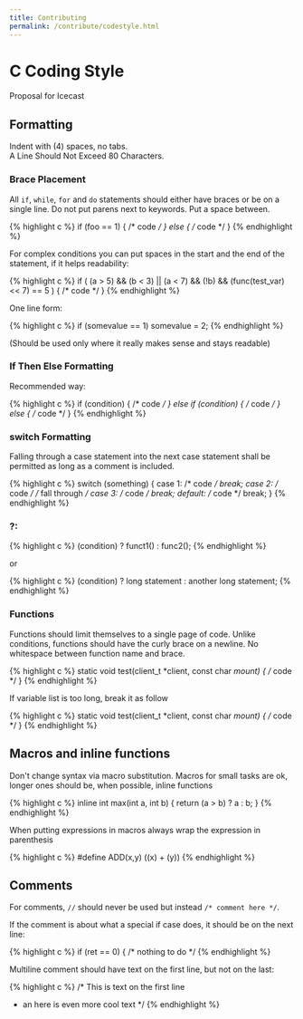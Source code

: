 ```yaml
---
title: Contributing
permalink: /contribute/codestyle.html
---
```

<div class="article" markdown="1">

# C Coding Style
Proposal for Icecast

## Formatting
Indent with (4) spaces, no tabs.  
A Line Should Not Exceed 80 Characters.

### Brace Placement
All `if`, `while`, `for` and `do` statements should either have braces or be on a single line.
Do not put parens next to keywords. Put a space between.

{% highlight c %}
if (foo == 1) {
    /* code */
} else {
    /* code */
}
{% endhighlight %}

For complex conditions you can put spaces in the start and the end of the statement,
if it helps readability:

{% highlight c %}
if ( (a > 5) && (b < 3) || (a < 7) && (!b) && (func(test_var) << 7) == 5 ) {
    /* code */
}
{% endhighlight %}

One line form:

{% highlight c %}
if (somevalue == 1) somevalue = 2;
{% endhighlight %}

(Should be used only where it really makes sense and stays readable)

### If Then Else Formatting

Recommended way:

{% highlight c %}
if (condition) {
    /* code */
} else if (condition) {
    /* code */
} else {
    /* code */
}
{% endhighlight %}

### switch Formatting
Falling through a case statement into the next case statement shall be permitted as long as a comment is included.

{% highlight c %}
switch (something) {
    case 1:
        /* code */
    break;
    case 2:
        /* code */
    /* fall through */
    case 3:
        /* code */
    break;
    default:
        /* code */
    break;
}
{% endhighlight %}

### ?:

{% highlight c %}
(condition) ? funct1() : func2();
{% endhighlight %}

or

{% highlight c %}
(condition)
    ? long statement
    : another long statement;
{% endhighlight %}

### Functions
Functions should limit themselves to a single page of code.
Unlike conditions, functions should have the curly brace on a newline.
No whitespace between function name and brace.

{% highlight c %}
static void test(client_t *client, const char *mount)
{
    /* code */
}
{% endhighlight %}

If variable list is too long, break it as follow

{% highlight c %}
static void test(client_t	*client,
                 const char	*mount)
{
    /* code */
}
{% endhighlight %}

## Macros and inline functions
Don't change syntax via macro substitution.
Macros for small tasks are ok, longer ones should be, when possible, inline functions

{% highlight c %}
inline int max(int a, int b)
{
    return (a > b) ? a : b;
}
{% endhighlight %}

When putting expressions in macros always wrap the expression in parenthesis

{% highlight c %}
#define ADD(x,y) ((x) + (y))
{% endhighlight %}

## Comments
For comments, `//` should never be used but instead `/* comment here */`.  

If the comment is about what a special if case does, it should be on the next line:

{% highlight c %}
if (ret == 0) {
    /* nothing to do */
{% endhighlight %}

Multiline comment should have text on the first line, but not on the last:

{% highlight c %}
/* This is text on the first line
 * an here is even more cool text
 */
{% endhighlight %}

</div>
